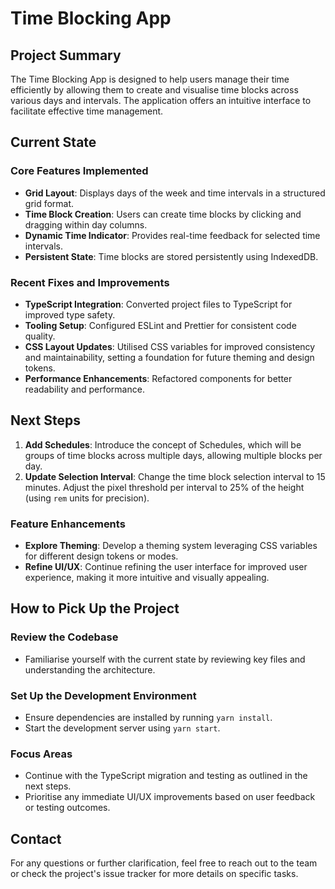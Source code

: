 # Time Blocking App

## Project Summary

The Time Blocking App is designed to help users manage their time efficiently by allowing them to create and visualise time blocks across various days and intervals. The application offers an intuitive interface to facilitate effective time management.

## Current State

### Core Features Implemented

-   **Grid Layout**: Displays days of the week and time intervals in a structured grid format.
-   **Time Block Creation**: Users can create time blocks by clicking and dragging within day columns.
-   **Dynamic Time Indicator**: Provides real-time feedback for selected time intervals.
-   **Persistent State**: Time blocks are stored persistently using IndexedDB.

### Recent Fixes and Improvements

-   **TypeScript Integration**: Converted project files to TypeScript for improved type safety.
-   **Tooling Setup**: Configured ESLint and Prettier for consistent code quality.
-   **CSS Layout Updates**: Utilised CSS variables for improved consistency and maintainability, setting a foundation for future theming and design tokens.
-   **Performance Enhancements**: Refactored components for better readability and performance.

## Next Steps

1. **Add Schedules**: Introduce the concept of Schedules, which will be groups of time blocks across multiple days, allowing multiple blocks per day.
2. **Update Selection Interval**: Change the time block selection interval to 15 minutes. Adjust the pixel threshold per interval to 25% of the height (using `rem` units for precision).

### Feature Enhancements

-   **Explore Theming**: Develop a theming system leveraging CSS variables for different design tokens or modes.
-   **Refine UI/UX**: Continue refining the user interface for improved user experience, making it more intuitive and visually appealing.

## How to Pick Up the Project

### Review the Codebase

-   Familiarise yourself with the current state by reviewing key files and understanding the architecture.

### Set Up the Development Environment

-   Ensure dependencies are installed by running `yarn install`.
-   Start the development server using `yarn start`.

### Focus Areas

-   Continue with the TypeScript migration and testing as outlined in the next steps.
-   Prioritise any immediate UI/UX improvements based on user feedback or testing outcomes.

## Contact

For any questions or further clarification, feel free to reach out to the team or check the project's issue tracker for more details on specific tasks.

